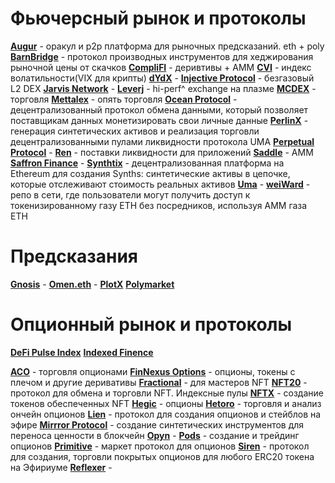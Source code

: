 # Фьючерсный рынок и протоколы

**[Augur](https://www.augur.net/)** - оракул и p2p платформа для рыночных предсказаний. eth + poly
**[BarnBridge](https://barnbridge.com/)** - протокол производных инструментов для хеджирования рыночной цены от скачков
**[CompliFI](https://compli.fi/)** - деривтивы + АММ
**[CVI](https://cvi.finance/)** - индекс волатильности(VIX для крипты)
**[dYdX](https://dydx.exchange/)** -
**[Injective Protocol](https://injectiveprotocol.com/)** - безгазовый L2 DEX
**[Jarvis Network](https://jarvis.network/)** -
**[Leverj](https://leverj.io/)** - hi-perf^ exchange на плазме
**[MCDEX](https://mcdex.io/)** - торговля 
**[Mettalex](https://mettalex.com/)** - опять торговля
**[Ocean Protocol](https://oceanprotocol.com/)** - децентрализованный протокол обмена данными, который позволяет поставщикам данных монетизировать свои личные данные
**[PerlinX](https://perlinx.finance/)** - генерация синтетических активов и реализация торговли децентрализованными пулами ликвидности протокола UMA
**[Perpetual Protocol](https://perp.fi/)** -
**[Ren](https://renproject.io/)** - поставки ликвидности для приложений
**[Saddle](https://saddle.finance/)** - АММ
**[Saffron Finance](https://app.saffron.finance/)** -
**[Synthtix](https://synthetix.io/)** - децентрализованная платформа на Ethereum для создания Synths: синтетические активы в цепочке, которые отслеживают стоимость реальных активов
**[Uma](https://umaproject.org/)** -
**[weiWard](https://www.weiward.org/)** - репо в сети, где пользователи могут получить доступ к токенизированному газу ETH без посредников, используя AMM газа ETH

# Предсказания
**[Gnosis](https://gnosis.io/)** -
**[Omen.eth](https://omen.eth.link/)** -
**[PlotX](https://app.plotx.io/)**
**[Polymarket](https://www.poly.market/discover)**

# Опционный рынок и протоколы
**[DeFi Pulse Index](https://www.pulse.inc)**
**[Indexed Finence](https://indexed.finance/)**

**[ACO](https://aco.finance/)** - торговля опционами
**[FinNexus Options](https://options.finnexus.io/)** - опционы, токены с плечом и другие деривативы
**[Fractional](https://fractional.art/)** - для мастеров NFT
**[NFT20](https://nft20.io/)** - протокол для обмена и торговли NFT. Индексные пулы
**[NFTX](https://nftx.org/)** - создание токенов обеспеченных NFT
**[Hegic](https://www.hegic.co/)** - опционы
**[Hetoro](https://hetoro.com/)** - торговля и анализ ончейн опционов
**[Lien](https://lien.finance/)** - протокол для создания опционов и стейблов на эфире
**[Mirrror Protocol](https://mirror.finance/)** - создание синтетических инструментов для переноса ценности в блокчейн
**[Opyn](https://opyn.co/)** -
**[Pods](https://www.pods.finance/)** - создание и трейдинг опционов
**[Primitive](https://primitive.finance/)** - маркет протокол для опционов
**[Siren](https://sirenmarkets.com/)** - протокол для создания, торговли покрытых опционов для любого ERC20 токена на Эфириуме
**[Reflexer](https://reflexer.finance/)** -
